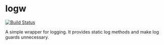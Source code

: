 # logw
[![Build Status](https://travis-ci.org/sajato/logw.svg)](https://travis-ci.org/sajato/logw)

A simple wrapper for logging. It provides static log methods and make log guards unnecessary.
